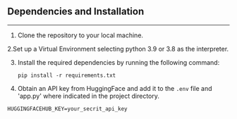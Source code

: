 ## Dependencies and Installation
----------------------------

1. Clone the repository to your local machine.

2.Set up a Virtual Environment selecting python 3.9 or 3.8 as the interpreter. 

3. Install the required dependencies by running the following command:
   ```
   pip install -r requirements.txt
   ```

4. Obtain an API key from HuggingFace and add it to the `.env` file and 'app.py' where indicated in the project directory.
```commandline
HUGGINGFACEHUB_KEY=your_secrit_api_key
```



 

